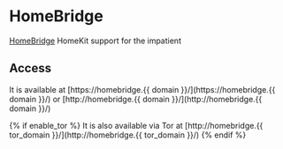 # HomeBridge

[HomeBridge](https://homebridge.io/) HomeKit support for the impatient

## Access

It is available at [https://homebridge.{{ domain }}/](https://homebridge.{{ domain }}/) or [http://homebridge.{{ domain }}/](http://homebridge.{{ domain }}/)

{% if enable_tor %}
It is also available via Tor at [http://homebridge.{{ tor_domain }}/](http://homebridge.{{ tor_domain }}/)
{% endif %}

